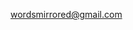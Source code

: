 wordsmirrored@gmail.com

<!---
MIRRORWORD/MIRRORWORD is a ✨ special ✨ repository because its `README.md` (this file) appears on your GitHub profile.
You can click the Preview link to take a look at your changes.
--->
